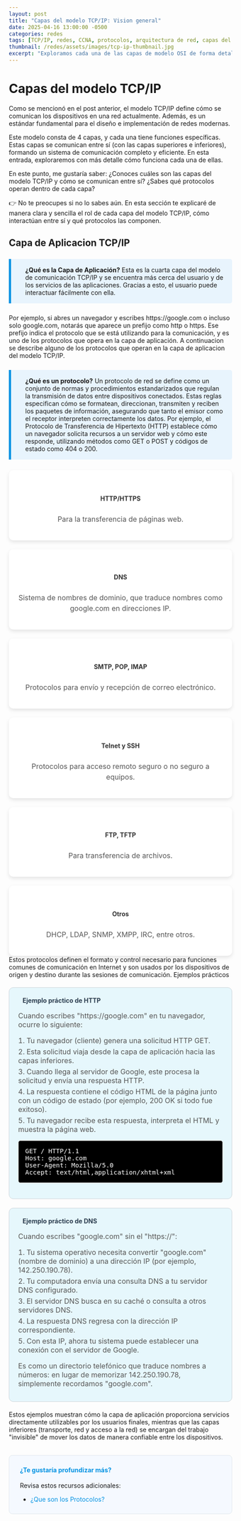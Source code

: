 ```yaml
---
layout: post
title: "Capas del modelo TCP/IP: Vision general"
date: 2025-04-16 13:00:00 -0500
categories: redes
tags: [TCP/IP, redes, CCNA, protocolos, arquitectura de red, capas del modelo TCP/IP]
thumbnail: /redes/assets/images/tcp-ip-thumbnail.jpg
excerpt: "Exploramos cada una de las capas de modelo OSI de forma detallada. Indispensable para estudiantes de CCNA."
---
```


# Capas del modelo TCP/IP

Como se mencionó en el post anterior, el modelo TCP/IP define cómo se comunican los dispositivos en una red actualmente. Además, es un estándar fundamental para el diseño e implementación de redes modernas.

Este modelo consta de 4 capas, y cada una tiene funciones específicas. Estas capas se comunican entre sí (con las capas superiores e inferiores), formando un sistema de comunicación completo y eficiente. En esta entrada, exploraremos con más detalle cómo funciona cada una de ellas.

En este punto, me gustaría saber:
¿Conoces cuáles son las capas del modelo TCP/IP y cómo se comunican entre sí?
¿Sabes qué protocolos operan dentro de cada capa?

👉 No te preocupes si no lo sabes aún.
En esta sección te explicaré de manera clara y sencilla el rol de cada capa del modelo TCP/IP, cómo interactúan entre sí y qué protocolos las componen.

## Capa de Aplicacion TCP/IP

<div class="info-box">
  <div class="info-icon"><i class="fas fa-info-circle"></i></div>
  <div class="info-content">
    <strong>¿Qué es la Capa de Aplicación?</strong> Esta es la cuarta capa del modelo de comunicación TCP/IP y se encuentra más cerca del usuario y de los servicios de las aplicaciones. Gracias a esto, el usuario puede interactuar fácilmente con ella.
  </div>
</div>
Por ejemplo, si abres un navegador y escribes https://google.com o incluso solo google.com, notarás que aparece un prefijo como http o https. Ese prefijo indica el protocolo que se está utilizando para la comunicación, y es uno de los protocolos que opera en la capa de aplicación. A continuacion se describe alguno de los protocolos que operan en la capa de aplicacion del modelo TCP/IP.
<div class="info-box">
  <div class="info-icon"><i class="fas fa-info-circle"></i></div>
  <div class="info-content">
    <strong>¿Qué es un protocolo?</strong> Un protocolo de red se define como un conjunto de normas y procedimientos estandarizados que regulan la transmisión de datos entre dispositivos conectados. Estas reglas especifican cómo se formatean, direccionan, transmiten y reciben los paquetes de información, asegurando que tanto el emisor como el receptor interpreten correctamente los datos. Por ejemplo, el Protocolo de Transferencia de Hipertexto (HTTP) establece cómo un navegador solicita recursos a un servidor web y cómo este responde, utilizando métodos como GET o POST y códigos de estado como 404 o 200.
  </div>
</div>
<div class="protocols-grid">
  <div class="protocol-card">
    <i class="fas fa-globe"></i>
    <h4>HTTP/HTTPS</h4>
    <p>Para la transferencia de páginas web.</p>
  </div>
  <div class="protocol-card">
    <i class="fas fa-server"></i>
    <h4>DNS</h4>
    <p>Sistema de nombres de dominio, que traduce nombres como google.com en direcciones IP.</p>
  </div>
  <div class="protocol-card">
    <i class="fas fa-envelope"></i>
    <h4>SMTP, POP, IMAP</h4>
    <p>Protocolos para envío y recepción de correo electrónico.</p>
  </div>
  <div class="protocol-card">
    <i class="fas fa-terminal"></i>
    <h4>Telnet y SSH</h4>
    <p>Protocolos para acceso remoto seguro o no seguro a equipos.</p>
  </div>
  <div class="protocol-card">
    <i class="fas fa-file-download"></i>
    <h4>FTP, TFTP</h4>
    <p>Para transferencia de archivos.</p>
  </div>
  <div class="protocol-card">
    <i class="fas fa-network-wired"></i>
    <h4>Otros</h4>
    <p>DHCP, LDAP, SNMP, XMPP, IRC, entre otros.</p>
  </div>
</div>
Estos protocolos definen el formato y control necesario para funciones comunes de comunicación en Internet y son usados por los dispositivos de origen y destino durante las sesiones de comunicación.
Ejemplos prácticos
<div class="example-box">
  <div class="example-header">
    <i class="fas fa-laptop-code"></i>
    <h4>Ejemplo práctico de HTTP</h4>
  </div>
  <div class="example-content">
    <p>Cuando escribes "https://google.com" en tu navegador, ocurre lo siguiente:</p>
    <ol class="example-steps">
      <li>Tu navegador (cliente) genera una solicitud HTTP GET.</li>
      <li>Esta solicitud viaja desde la capa de aplicación hacia las capas inferiores.</li>
      <li>Cuando llega al servidor de Google, este procesa la solicitud y envía una respuesta HTTP.</li>
      <li>La respuesta contiene el código HTML de la página junto con un código de estado (por ejemplo, 200 OK si todo fue exitoso).</li>
      <li>Tu navegador recibe esta respuesta, interpreta el HTML y muestra la página web.</li>
    </ol>
    <div class="code-snippet">
      <pre>GET / HTTP/1.1
Host: google.com
User-Agent: Mozilla/5.0
Accept: text/html,application/xhtml+xml</pre>
    </div>
  </div>
</div>
<div class="example-box">
  <div class="example-header">
    <i class="fas fa-server"></i>
    <h4>Ejemplo práctico de DNS</h4>
  </div>
  <div class="example-content">
    <p>Cuando escribes "google.com" sin el "https://":</p>
    <ol class="example-steps">
      <li>Tu sistema operativo necesita convertir "google.com" (nombre de dominio) a una dirección IP (por ejemplo, 142.250.190.78).</li>
      <li>Tu computadora envía una consulta DNS a tu servidor DNS configurado.</li>
      <li>El servidor DNS busca en su caché o consulta a otros servidores DNS.</li>
      <li>La respuesta DNS regresa con la dirección IP correspondiente.</li>
      <li>Con esta IP, ahora tu sistema puede establecer una conexión con el servidor de Google.</li>
    </ol>
    <p>Es como un directorio telefónico que traduce nombres a números: en lugar de memorizar 142.250.190.78, simplemente recordamos "google.com".</p>
  </div>
</div>
Estos ejemplos muestran cómo la capa de aplicación proporciona servicios directamente utilizables por los usuarios finales, mientras que las capas inferiores (transporte, red y acceso a la red) se encargan del trabajo "invisible" de mover los datos de manera confiable entre los dispositivos.

<div class="cta-container">
  <h4>¿Te gustaría profundizar más?</h4>
  <p>Revisa estos recursos adicionales:</p>
  <ul>
    <li><a href="https://docs.google.com/document/d/1xMRlZn9tTpOKSTDwzAEbV4YRyG7acaYD/edit?usp=sharing&ouid=100942887710428516849&rtpof=true&sd=true" target="_blank">¿Que son los Protocolos?</a></li>
  </ul>
</div>


<style>
/* Estilos para el artículo del modelo OSI */
.post-content {
  font-family: 'Roboto', sans-serif;
  line-height: 1.6;
  color: #333;
}

.post-content h2 {
  margin-top: 2rem;
  margin-bottom: 1rem;
  color: #0693e3;
  border-bottom: 2px solid #eaeaea;
  padding-bottom: 0.5rem;
}

.post-content h3 {
  margin-top: 1.5rem;
  color: #0693e3;
}

/* Caja de información */
.info-box {
  background-color: #e8f4fd;
  border-left: 5px solid #0693e3;
  padding: 1rem;
  margin: 1.5rem 0;
  border-radius: 0 5px 5px 0;
  display: flex;
  align-items: flex-start;
}

.info-icon {
  font-size: 1.5rem;
  color: #0693e3;
  margin-right: 1rem;
}

/* Contenedor del modelo OSI */
.osi-model-container {
  display: flex;
  flex-direction: column;
  gap: 5px;
  margin: 2rem 0;
}

.osi-layer {
  display: flex;
  border-radius: 5px;
  overflow: hidden;
  box-shadow: 0 2px 4px rgba(0,0,0,0.1);
}

.layer-number {
  display: flex;
  align-items: center;
  justify-content: center;
  width: 3rem;
  font-size: 1.5rem;
  font-weight: bold;
  color: white;
  background-color: rgba(0,0,0,0.2);
}

.layer-content {
  padding: 1rem;
  flex-grow: 1;
  color: #333;
}

.layer-content h3 {
  margin: 0 0 0.5rem 0;
  color: #333;
}

.layer-content p {
  margin: 0 0 0.5rem 0;
}

.layer-examples {
  font-size: 0.9rem;
  font-style: italic;
}

/* Beneficios grid */
.benefits-grid {
  display: grid;
  grid-template-columns: repeat(auto-fill, minmax(230px, 1fr));
  gap: 1.5rem;
  margin: 2rem 0;
}

.benefit-card {
  background-color: #f5f9ff;
  padding: 1.5rem;
  border-radius: 8px;
  box-shadow: 0 2px 4px rgba(0,0,0,0.05);
  transition: transform 0.3s ease;
}

.benefit-card:hover {
  transform: translateY(-5px);
}

.benefit-icon {
  font-size: 1.8rem;
  color: #0693e3;
  margin-bottom: 1rem;
}

.benefit-card h4 {
  color: #0693e3;
  margin: 0 0 0.5rem 0;
}

.benefit-card p {
  margin: 0;
  font-size: 0.95rem;
}

/* Diagrama de encapsulamiento */
.encapsulation-diagram {
  display: flex;
  flex-direction: column;
  gap: 0.5rem;
  margin: 2rem 0;
  max-width: 600px;
}

.encap-step {
  display: flex;
  align-items: center;
  background-color: #f5f9ff;
  padding: 1rem;
  border-radius: 8px;
  box-shadow: 0 2px 4px rgba(0,0,0,0.05);
}

.encap-icon {
  font-size: 1.5rem;
  color: #0693e3;
  margin-right: 1rem;
  min-width: 2rem;
  text-align: center;
}

.encap-content {
  flex-grow: 1;
}

.encap-content h4 {
  margin: 0 0 0.25rem 0;
  color: #0693e3;
}

.encap-content p {
  margin: 0;
  font-size: 0.9rem;
}

.encap-arrow {
  text-align: center;
  color: #0693e3;
  font-size: 1.2rem;
}

/* Tabla de comparación */
.comparison-table {
  margin: 2rem 0;
  overflow-x: auto;
}

.comparison-table table {
  width: 100%;
  border-collapse: collapse;
}

.comparison-table th, .comparison-table td {
  border: 1px solid #ddd;
  padding: 0.75rem;
  text-align: center;
}

.comparison-table th {
  background-color: #0693e3;
  color: white;
}

.comparison-table tr:nth-child(even) {
  background-color: #f2f2f2;
}

/* Call to action */
.cta-container {
  background-color: #f5f9ff;
  border: 1px solid #e1e8ed;
  border-radius: 8px;
  padding: 1.5rem;
  margin-top: 2rem;
}

.cta-container h4 {
  color: #0693e3;
  margin-top: 0;
}

.cta-container ul {
  margin-bottom: 0;
}

.cta-container a {
  color: #0693e3;
  text-decoration: none;
}

.cta-container a:hover {
  text-decoration: underline;
}

/* Responsive */
@media (max-width: 768px) {
  .benefits-grid {
    grid-template-columns: 1fr;
  }
  
  .osi-layer {
    flex-direction: column;
  }
  
  .layer-number {
    width: 100%;
    padding: 0.5rem 0;
  }
}

.protocols-grid {
  display: grid;
  grid-template-columns: repeat(auto-fill, minmax(250px, 1fr)); /* Ajusta el ancho mínimo según sea necesario */
  gap: 20px;
  margin-top: 20px;
}

.protocol-card {
  background-color: #ffffff;
  padding: 20px;
  border-radius: 10px;
  box-shadow: 0 4px 8px rgba(0, 0, 0, 0.1);
  transition: transform 0.3s ease, box-shadow 0.3s ease;
  display: flex; /* Añadido para centrar el contenido verticalmente */
  flex-direction: column;
  align-items: center; /* Centra los elementos horizontalmente */
  text-align: center; /* Centra el texto dentro de la tarjeta */
}

.protocol-card:hover {
  transform: translateY(-5px);
  box-shadow: 0 6px 12px rgba(0, 0, 0, 0.2);
}

.protocol-card i {
  font-size: 40px; /* Aumenta el tamaño del icono */
  margin-bottom: 15px;
  color: #007bff; /* Un color que resalte, como el azul de Bootstrap */
}

.protocol-card h4 {
  margin-bottom: 10px;
  color: #333; /* Color de texto más oscuro para el encabezado */
}

.protocol-card p {
  font-size: 1rem;
  color: #555; /* Color de texto un poco más suave */
  line-height: 1.5; /* Mejora la legibilidad del texto */
}

.example-box {
  background-color: #e6f7fc;
  padding: 20px;
  margin: 20px 0;
  border-radius: 10px;
  border: 1px solid #ced4da;
}

.example-header {
  display: flex;
  align-items: center;
  margin-bottom: 15px;
}

.example-header i {
  font-size: 24px;
  margin-right: 10px;
  color: #28a745; /* Un color llamativo para el icono del ejemplo */
}

.example-header h4 {
  margin: 0;
  color: #2c3e50; /* Color de texto más oscuro para el título del ejemplo */
}

.example-content p {
  margin-bottom: 10px;
  font-size: 1rem;
  color: #555;
}

.example-steps {
  list-style-position: inside;
  padding-left: 0;
  margin-bottom: 15px;
  font-size: 1rem;
  color: #555;
}

.example-steps li {
  margin-bottom: 5px;
}

.code-snippet {
  color: #ffffff;
  background-color: #000000;
  padding: 15px;
  border-radius: 5px;
  margin-bottom: 15px;
  overflow-x: auto;
  font-family: monospace;
  font-size: 0.9rem;
  border: 1px solid #ddd;
}

.code-snippet pre {
  margin: 0;
  white-space: pre-wrap;
}

/* Estilos adicionales para mejorar la apariencia general */
.post-content {
  font-family: 'Arial', sans-serif; /* Cambia la fuente para una mejor lectura */
  line-height: 1.7; /* Aumenta el interlineado para más espacio entre líneas */
}


.post-content h3 {
  margin-top: 25px;
  color: #3498db; /* Azul más vivo para los subtítulos */
  font-size: 1.5rem; /* Aumenta el tamaño del subtítulo */
}

.post-content p {
  font-size: 1.1rem; /* Aumenta el tamaño de la fuente del párrafo */
  color: #555;
}

/* Ajustes para pantallas más pequeñas */
@media (max-width: 768px) {
  .protocols-grid {
    grid-template-columns: 1fr; /* Volver a una sola columna en pantallas pequeñas */
  }
  
  .protocol-card {
    padding: 15px; /* Reduce el padding en pantallas pequeñas */
  }
  
  .protocol-card i {
    font-size: 32px; /* Reduce el tamaño del icono en pantallas pequeñas */
  }
  
  .example-header i {
    font-size: 20px; /* Reduce el tamaño del icono del ejemplo en pantallas pequeñas */
  }
}
</style>